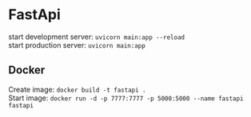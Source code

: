 # FastApi

start development server: `uvicorn main:app --reload`\
start production server: `uvicorn main:app`

## Docker

Create image: `docker build -t fastapi .`\
Start image: `docker run -d -p 7777:7777 -p 5000:5000 --name fastapi fastapi`

